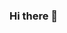### Hi there 👋

<!--
**Afranzio/afranzio** is a ✨ _special_ ✨ repository because its `README.md` (this file) appears on your GitHub profile.

Here are some ideas to get you started:

- 🔭 I’m currently working on "Multiple Projects"...
- 🌱 I’m currently learning "JS, Py, Devops"...
- 👯 I’m looking to collaborate on "Smart Developers"...
- 🤔 I’m looking for help with "Love"...
- 💬 Ask me about "Everything"...
- 📫 How to reach me: afranzio@zohomail.in...
- 😄 Pronouns: Keep Simle@Face...
- ⚡ Fun fact: Non-Virgin...
-->
